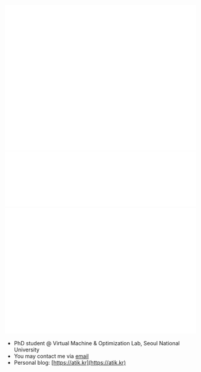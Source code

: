 ![Profile](metrics-profile.svg)
![Languages](metrics-languages.svg)
![Habits](metrics-habits.svg)


* PhD student @ Virtual Machine & Optimization Lab, Seoul National University
* You may contact me via [email](mailto:01@0101010101.com)
* Personal blog: [https://atik.kr](https://atik.kr)
